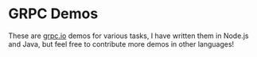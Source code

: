 # GRPC Demos

These are [grpc.io](http://grpc.io) demos for various tasks, I have written them in Node.js and Java, but feel free to contribute more demos in other languages!
